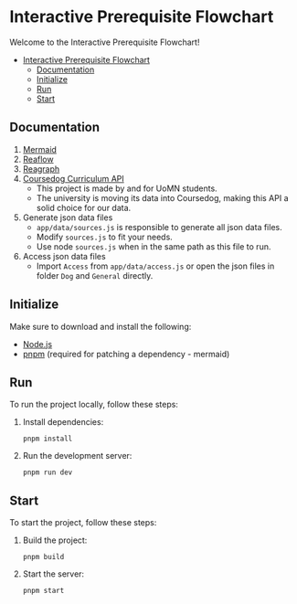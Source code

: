 # Interactive Prerequisite Flowchart
Welcome to the Interactive Prerequisite Flowchart!
- [Interactive Prerequisite Flowchart](#interactive-prerequisite-flowchart)
  - [Documentation](#documentation)
  - [Initialize](#initialize)
  - [Run](#run)
  - [Start](#start)

## Documentation
1. [Mermaid](https://mermaid.js.org/intro/)
2. [Reaflow](https://reaflow.dev/?path=/docs/docs-introduction--docs)
3. [Reagraph](https://reagraph.dev/?path=/docs/docs-intro--docs)
4. [Coursedog Curriculum API](https://coursedogcurriculum.docs.apiary.io/#introduction/authentication/authentication-steps)
    + This project is made by and for UoMN students.
    + The university is moving its data into Coursedog, making this API a solid choice for our data.
5. Generate json data files
    + `app/data/sources.js` is responsible to generate all json data files. 
    + Modify `sources.js` to fit your needs.
    + Use node `sources.js` when in the same path as this file to run.
6. Access json data files
    + Import `Access` from `app/data/access.js` or open the json files in folder `Dog` and `General` directly.

## Initialize
Make sure to download and install the following:
- [Node.js](https://nodejs.org/)
- [pnpm](https://pnpm.io/) (required for patching a dependency - mermaid)

## Run
To run the project locally, follow these steps:
1. Install dependencies:
   ```
   pnpm install
   ```
2. Run the development server:
   ```
   pnpm run dev
   ```

## Start
To start the project, follow these steps:
1. Build the project:
   ```
   pnpm build
   ```
2. Start the server:
   ```
   pnpm start
   ```